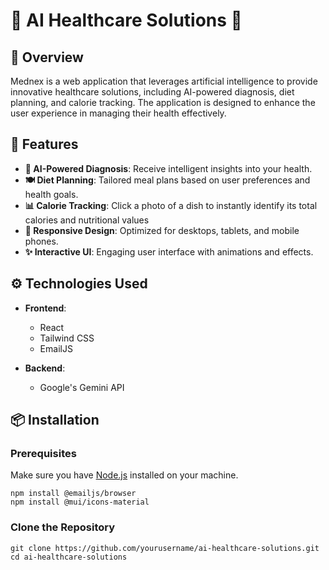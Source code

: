 # 🌟 AI Healthcare Solutions 🌟

## 📖 Overview
Mednex is a web application that leverages artificial intelligence to provide innovative healthcare solutions, including AI-powered diagnosis, diet planning, and calorie tracking. The application is designed to enhance the user experience in managing their health effectively.

## 🚀 Features
- **🧠 AI-Powered Diagnosis**: Receive intelligent insights into your health.
- **🍽️ Diet Planning**: Tailored meal plans based on user preferences and health goals.
- **📊 Calorie Tracking**: Click a photo of a dish to instantly identify its total calories and nutritional values
- **📱 Responsive Design**: Optimized for desktops, tablets, and mobile phones.
- **✨ Interactive UI**: Engaging user interface with animations and effects.

## ⚙️ Technologies Used
- **Frontend**: 
  - React
  - Tailwind CSS
  - EmailJS

- **Backend**: 
  - Google's Gemini API

## 📦 Installation

### Prerequisites
Make sure you have [Node.js](https://nodejs.org/) installed on your machine.

```
npm install @emailjs/browser
npm install @mui/icons-material
``` 

### Clone the Repository
```
git clone https://github.com/yourusername/ai-healthcare-solutions.git
cd ai-healthcare-solutions
```

